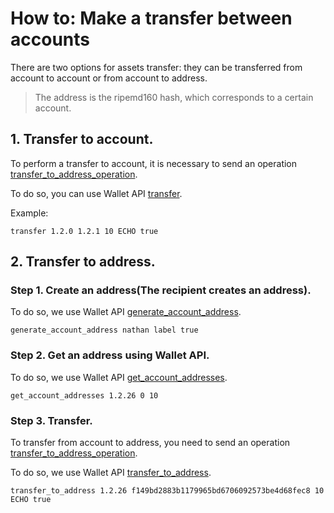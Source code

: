 # How to: Make a transfer between accounts

There are two options for assets transfer: they can be transferred from account to account or from account to address.

> The address is the ripemd160 hash, which corresponds to a certain account.

## 1. Transfer to account.

To perform a transfer to account, it is necessary to send an operation [transfer_to_address_operation](../../api-reference/echo-operations/asset-transfer.md#transfer).

To do so, you can use Wallet API [transfer](../../api-reference/echo-wallet-api/README.md##transfer-from-to-amount-asset_symbol-broadcast).

Example:

```
transfer 1.2.0 1.2.1 10 ECHO true
```

## 2. Transfer to address.

### Step 1. Create an address(The recipient creates an address).

To do so, we use Wallet API [generate_account_address](../../api-reference/echo-wallet-api/README.md#generate_account_address-owner_account-label-broadcast).

```
generate_account_address nathan label true
```

### Step 2. Get an address using Wallet API.

To do so, we use Wallet API [get_account_addresses](../../api-reference/echo-wallet-api/README.md#get_account_addresses-account-from-limit).

```
get_account_addresses 1.2.26 0 10
```

### Step 3. Transfer.

To transfer from account to address, you need to send an operation [transfer_to_address_operation](../../api-reference/echo-operations/asset-transfer.md#transfer_to_address_operation).

To do so, we use Wallet API [transfer_to_address](../../api-reference/echo-wallet-api/README.md#transfer_to_address-from-address-amount-asset_symbol-broadcast).

```
transfer_to_address 1.2.26 f149bd2883b1179965bd6706092573be4d68fec8 10 ECHO true
```

